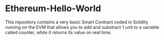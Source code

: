 # Ethereum-Hello-World

This repository contains a very basic Smart Contract coded in Solidity running on the EVM that allows you to add and substract 1 unit to a variable called counter, while it returns its value on real time.

